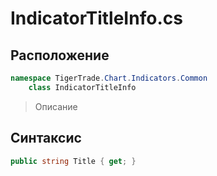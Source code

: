 
# IndicatorTitleInfo.cs
## Расположение
```csharp
namespace TigerTrade.Chart.Indicators.Common  
    class IndicatorTitleInfo
```

> Описание

## Синтаксис
```csharp
public string Title { get; }
```
